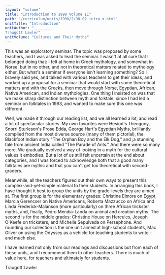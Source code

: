 ```yaml
---
layout: "volume"
title: "Introduction to 1998 Volume II"
path: "/curriculum/units/1998/2/98.02.intro.x.html"
unitTitle: "Introduction"
unitAuthor: "________
Traugott Lawler"
unitVolume: "Cultures and Their Myths"
---
```

<body>
 <p>
  This was an exploratory seminar.  The topic was proposed by some teachers, and I was asked to lead the seminar.  I wasn't at all sure that I belonged doing that:  I felt at home in Greek mythology, and somewhat in Norse, but in no other, and not in theoretical matters related to mythology either.  But what's a seminar if everyone isn't learning something?  So I bravely said yes, and talked with various teachers to get their ideas, and worked up a proposal for a seminar that would start with some theoretical matters and with the Greeks, then move through Norse, Egyptian, African, Native American, and Indian mythologies.  One thing I insisted on was that we make sharp distinction between myth and folktale, since I had led a seminar on folktales in 1993, and wanted to make sure this one was different.
 </p>
 <p>
  Well, we made it through our reading list, and we all learned a lot, and read a lot of spectacular stories.  My own favorites were Hesiod's Theogony, Snorri Sturleson's Prose Edda, George Hart's Egyptian Myths, brilliantly compiled from the most diverse source (many of them pictorial), the Blackfoot Indian story "The Orphan Boy and the Elk Dog," and ;a stunning tale from ancient India called "The Parade of Ants."  And there were so many more.  We gradually evolved a way of looking in a myth for the cultural values it embodies.  But a lot of us still felt uncertain at the end about categories, and I was forced to acknowledge both that a good many folktales are mythic and that you can't get too theoretical with second-graders.
 </p>
 <p>
  Meanwhile, all the teachers figured out their own ways to present this complex-and-yet-simple material to their students.  In arranging this book, I have thought it best to group the units by the grade-levels they are aimed at.  The first group is for the elementary grades:  Christine Elmore on Egypt, Marcia Gerencser on Native Americans, Roberta Mazzucco on Africa and Linda Frederick-Malanson (more particularly) on three African trickster myths, and, finally, Pedro Mendia-Landa on animal and creation myths.  The second is for the middle grades:  Christine House on Hercules, Joseph O'Keefe on tricksters, and Michelle Sepulveda on Persephone.  And rounding our collection is the one unit aimed at high-school students, Mac Oliver on using the Odyssey as a vehicle for teaching students to write - and much else.
 </p>
 <p>
  I have learned not only from our readings and discussions but from each of these units, and I recommend them to other teachers.  There is much of value here, for teachers and ultimately for students.
 </p>
 <p>
  <span class="indent">
  </span>
  <span class="indent">
  </span>
  Traugott Lawler
 </p>
 <p>
 </p>
 <p>
 </p>
</body>